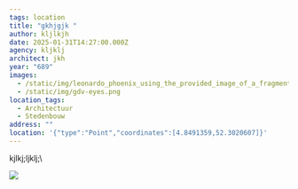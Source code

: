 ```yaml
---
tags: location
title: "gkhjgjk "
author: kljlkjh
date: 2025-01-31T14:27:00.000Z
agency: kljklj
architect: jkh
year: "689"
images:
  - /static/img/leonardo_phoenix_using_the_provided_image_of_a_fragment_from_a_1-2.jpg
  - /static/img/gdv-eyes.png
location_tags:
  - Architectuur
  - Stedenbouw
address: ""
location: '{"type":"Point","coordinates":[4.8491359,52.3020607]}'
---
```

kjlkj;ljklj;\

![](/static/img/gdv-eyes.png)

